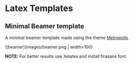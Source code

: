 # Latex Templates


## Minimal Beamer template

A minimal beamer template made using the theme [Metropolis](https://github.com/matze/mtheme).


![beamer](Images/beamer.png | width=100)

**NOTE:** For better results use Xelatex and install firasans font.
